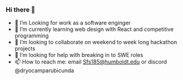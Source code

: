 ### Hi there 👋

<!--
**RosyMapleMoth/RosyMapleMoth** is a ✨ _special_ ✨ repository because its `README.md` (this file) appears on your GitHub profile.

Here are some ideas to get you started:
-->
- 🔭 I’m Looking for work as a software enginger 
- 🌱 I’m currently learning web design with React and competitive programming
- 👯 I’m looking to collaborate on weekend to week long hackathon projects
- 🤔 I’m looking for help with breaking in to SWE roles
- 📫 How to reach me: email Sfs185@humboldt.edu or discord @dryocamparubicunda
